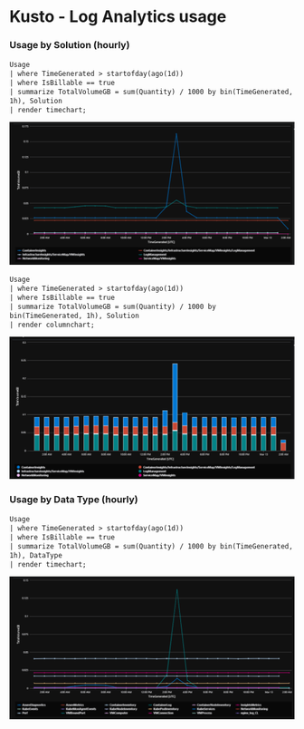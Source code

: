 # Kusto - Log Analytics usage

### Usage by Solution (hourly)

```kusto
Usage
| where TimeGenerated > startofday(ago(1d))
| where IsBillable == true 
| summarize TotalVolumeGB = sum(Quantity) / 1000 by bin(TimeGenerated, 1h), Solution
| render timechart;
```

<img src=".\images\usagebysolution.png">


```kusto
Usage
| where TimeGenerated > startofday(ago(1d))
| where IsBillable == true  
| summarize TotalVolumeGB = sum(Quantity) / 1000 by  bin(TimeGenerated, 1h), Solution
| render columnchart;
```
<img src=".\images\usagebysolutioncolumnchart.png">

### Usage by Data Type (hourly)
```kusto
Usage
| where TimeGenerated > startofday(ago(1d))
| where IsBillable == true 
| summarize TotalVolumeGB = sum(Quantity) / 1000 by bin(TimeGenerated, 1h), DataType
| render timechart;
```

<img src=".\images\usagebydatatype.png">
